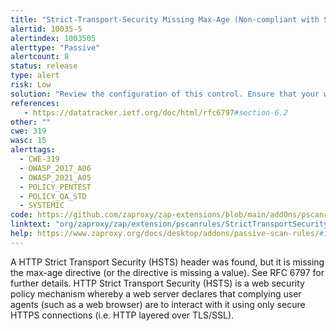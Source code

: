 ```yaml
---
title: "Strict-Transport-Security Missing Max-Age (Non-compliant with Spec)"
alertid: 10035-5
alertindex: 1003505
alerttype: "Passive"
alertcount: 8
status: release
type: alert
risk: Low
solution: "Review the configuration of this control. Ensure that your web server, application server, load balancer, etc. is configured to set Strict-Transport-Security with an appropriate max-age value."
references:
   - https://datatracker.ietf.org/doc/html/rfc6797#section-6.2
other: ""
cwe: 319
wasc: 15
alerttags: 
  - CWE-319
  - OWASP_2017_A06
  - OWASP_2021_A05
  - POLICY_PENTEST
  - POLICY_QA_STD
  - SYSTEMIC
code: https://github.com/zaproxy/zap-extensions/blob/main/addOns/pscanrules/src/main/java/org/zaproxy/zap/extension/pscanrules/StrictTransportSecurityScanRule.java
linktext: "org/zaproxy/zap/extension/pscanrules/StrictTransportSecurityScanRule.java"
help: https://www.zaproxy.org/docs/desktop/addons/passive-scan-rules/#id-10035
---
```

A HTTP Strict Transport Security (HSTS) header was found, but it is missing the max-age directive (or the directive is missing a value). See RFC 6797 for further details.
HTTP Strict Transport Security (HSTS) is a web security policy mechanism whereby a web server declares that complying user agents (such as a web browser) are to interact with it using only secure HTTPS connections (i.e. HTTP layered over TLS/SSL).
